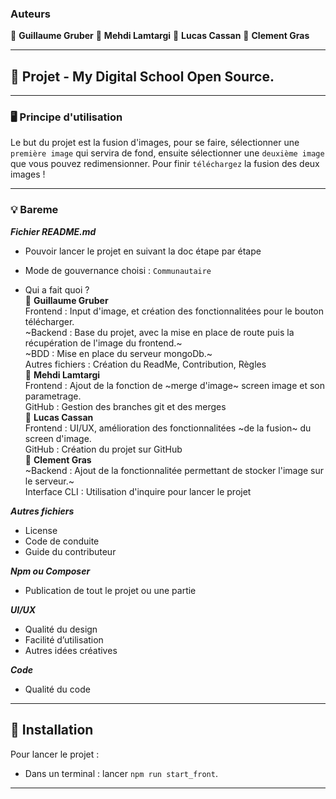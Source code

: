 ### Auteurs

👤 **Guillaume Gruber**
👤 **Mehdi Lamtargi**
👤 **Lucas Cassan**
👤 **Clement Gras**

---

## 📎 Projet - My Digital School Open Source.

---

### 🖥   **Principe d'utilisation**

Le but du projet est la fusion d'images, pour se faire, sélectionner une `première image` qui servira de fond, ensuite sélectionner une `deuxième image` que vous pouvez redimensionner.
Pour finir `téléchargez` la fusion des deux images !

---

### 💡 Bareme

**_Fichier README.md_** <br>
  - Pouvoir lancer le projet en suivant la doc étape par étape <br>
  - Mode de gouvernance choisi : `Communautaire` <br>

  - Qui a fait quoi ? <br>
  👤 **Guillaume Gruber** <br>
  Frontend : Input d'image, et création des fonctionnalitées pour le bouton télécharger. <br>
  ~Backend : Base du projet, avec la mise en place de route puis la récupération de l'image du frontend.~ <br>
  ~BDD : Mise en place du serveur mongoDb.~ <br>
  Autres fichiers : Création du ReadMe, Contribution, Règles <br>
  👤 **Mehdi Lamtargi** <br>
  Frontend : Ajout de la fonction de ~merge d'image~ screen image et son parametrage. <br>
  GitHub : Gestion des branches git et des merges <br>
  👤 **Lucas Cassan** <br>
  Frontend : UI/UX, amélioration des fonctionnalitées ~de la fusion~ du screen d'image. <br>
  GitHub : Création du projet sur GitHub<br>
  👤 **Clement Gras** <br>
  ~Backend : Ajout de la fonctionnalitée permettant de stocker l'image sur le serveur.~ <br>
  Interface CLI : Utilisation d'inquire pour lancer le projet

**_Autres fichiers_** <br>
  - License<br>
  - Code de conduite<br>
  - Guide du contributeur<br>

**_Npm ou Composer_** <br>
  - Publication de tout le projet ou une partie<br>

**_UI/UX_** <br>
  - Qualité du design<br>
  - Facilité d’utilisation<br>
  - Autres idées créatives<br>

**_Code_** <br>
  - Qualité du code<br>

---

## 🔨 Installation

Pour lancer le projet :

- Dans un terminal : lancer `npm run start_front`.

---
